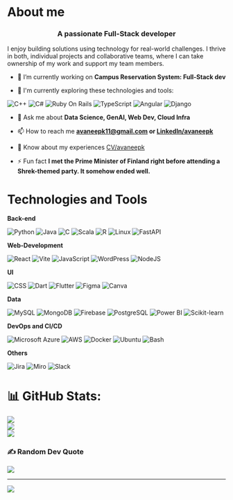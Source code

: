 # About me

<h3 align="center">A passionate Full-Stack developer</h3>

I enjoy building solutions using technology for real-world challenges. I thrive in both, individual projects and collaborative teams, where I can take ownership of my work and support my team members. 
</br>

- 🔭 I’m currently working on **Campus Reservation System: Full-Stack dev**

- 🌱 I'm currently exploring these technologies and tools:

![C++](https://img.shields.io/badge/C++-%2300599C.svg?style=for-the-badge&logo=c%2B%2B&logoColor=white) ![C#](https://custom-icon-badges.demolab.com/badge/C%23-%23239120.svg?style=for-the-badge&logo=cshrp&logoColor=white) ![Ruby On Rails](https://img.shields.io/badge/Ruby-%23CC342D.svg?style=for-the-badge&&logo=ruby&logoColor=white) ![TypeScript](https://img.shields.io/badge/TypeScript-3178C6?style=for-the-badge&logo=typescript&logoColor=fff) ![Angular](https://img.shields.io/badge/Angular-%23DD0031.svg?style=for-the-badge&logo=angular&logoColor=white) ![Django](https://img.shields.io/badge/Django-%23092E20.svg?style=for-the-badge&logo=django&logoColor=white)

- 💬 Ask me about **Data Science, GenAI, Web Dev, Cloud Infra**

- 📫 How to reach me **avaneepk11@gmail.com or [LinkedIn/avaneepk](https://www.linkedin.com/in/avaneepk)**

- 📄 Know about my experiences [CV/avaneepk](https://flowcv.com/resume/jte0u2n7jw)

- ⚡ Fun fact **I met the Prime Minister of Finland right before attending a Shrek-themed party. It somehow ended well.**




# Technologies and Tools

**Back-end**

![Python](https://img.shields.io/badge/Python-3776AB?style=for-the-badge&logo=python&logoColor=ffdd54) ![Java](https://img.shields.io/badge/Java-%23ED8B00.svg?style=for-the-badge&logo=openjdk&logoColor=white) ![C](https://img.shields.io/badge/C-00599C?style=for-the-badge&logo=c&logoColor=white) ![Scala](https://img.shields.io/badge/Scala-%23DC322F.svg?style=for-the-badge&logo=scala&logoColor=white) ![R](https://img.shields.io/badge/R-%23276DC3.svg?style=for-the-badge&logo=r&logoColor=white) ![Linux](https://img.shields.io/badge/Linux-FCC624?style=for-the-badge&logo=linux&logoColor=black) ![FastAPI](https://img.shields.io/badge/FastAPI-009485.svg?style=for-the-badge&logo=fastapi&logoColor=white)

**Web-Development**

![React](https://img.shields.io/badge/React-%2320232a.svg?style=for-the-badge&logo=react&logoColor=%2361DAFB) ![Vite](https://img.shields.io/badge/Vite-646CFF?style=for-the-badge&logo=vite&logoColor=fff) ![JavaScript](https://img.shields.io/badge/JavaScript-F7DF1E?style=for-the-badge&logo=javascript&logoColor=000) ![WordPress](https://img.shields.io/badge/WordPress-%2321759B.svg?style=for-the-badge&logo=wordpress&logoColor=white) ![NodeJS](https://img.shields.io/badge/Node.js-6DA55F?style=for-the-badge&logo=node.js&logoColor=white)



**UI**

![CSS](https://img.shields.io/badge/CSS-1572B6?style=for-the-badge&logo=css3&logoColor=fff) ![Dart](https://img.shields.io/badge/Dart-%230175C2.svg?style=for-the-badge&logo=dart&logoColor=white) ![Flutter](https://img.shields.io/badge/Flutter-02569B?style=for-the-badge&logo=flutter&logoColor=fff) ![Figma](https://img.shields.io/badge/Figma-F24E1E?style=for-the-badge&logo=figma&logoColor=white) ![Canva](https://img.shields.io/badge/Canva-%2300C4CC.svg?style=for-the-badge&&logo=Canva&logoColor=white)


**Data**

![MySQL](https://img.shields.io/badge/MySQL-4479A1?style=for-the-badge&logo=mysql&logoColor=fff) ![MongoDB](https://img.shields.io/badge/MongoDB-%234ea94b.svg?style=for-the-badge&logo=mongodb&logoColor=white) ![Firebase](https://img.shields.io/badge/Firebase-039BE5?style=for-the-badge&logo=Firebase&logoColor=white) ![PostgreSQL](https://img.shields.io/badge/Postgres-%23316192.svg?style=for-the-badge&logo=postgresql&logoColor=white) ![Power BI](https://custom-icon-badges.demolab.com/badge/Power%20BI-F1C912?style=for-the-badge&logo=power-bi&logoColor=fff) ![Scikit-learn](https://img.shields.io/badge/-scikit--learn-%23F7931E?style=for-the-badge&logo=scikit-learn&logoColor=white)


**DevOps and CI/CD**

![Microsoft Azure](https://custom-icon-badges.demolab.com/badge/Microsoft%20Azure-0089D6?style=for-the-badge&logo=msazure&logoColor=white) ![AWS](https://img.shields.io/badge/AWS-%23FF9900.svg?style=for-the-badge&logo=amazon-web-services&logoColor=white) ![Docker](https://img.shields.io/badge/Docker-2496ED?style=for-the-badge&logo=docker&logoColor=fff) ![Ubuntu](https://img.shields.io/badge/Ubuntu-E95420?style=for-the-badge&logo=ubuntu&logoColor=white) ![Bash](https://img.shields.io/badge/Bash-4EAA25?style=for-the-badge&logo=gnubash&logoColor=fff)


**Others**

![Jira](https://img.shields.io/badge/Jira-0052CC?style=for-the-badge&logo=jira&logoColor=fff) ![Miro](https://img.shields.io/badge/Miro-050038?style=for-the-badge&logo=miro&logoColor=fff) ![Slack](https://img.shields.io/badge/Slack-4A154B?style=for-the-badge&logo=slack&logoColor=fff)


# 📊 GitHub Stats:
![](https://github-readme-stats.vercel.app/api?username=avaneepk&theme=tokyonight&hide_border=false&include_all_commits=true&count_private=true)<br/>
![](https://nirzak-streak-stats.vercel.app/?user=avaneepk&theme=tokyonight&hide_border=false)<br/>
![](https://github-readme-stats.vercel.app/api/top-langs/?username=avaneepk&theme=tokyonight&hide_border=false&include_all_commits=true&count_private=true&layout=compact)

### ✍️ Random Dev Quote
![](https://quotes-github-readme.vercel.app/api?type=horizontal&theme=tokyonight)

---
[![](https://visitcount.itsvg.in/api?id=avaneepk&icon=1&color=1)](https://visitcount.itsvg.in)

<!-- Proudly created with GPRM ( https://gprm.itsvg.in ) -->


